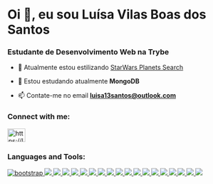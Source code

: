 <h1>Oi 👋, eu sou Luísa Vilas Boas dos Santos</h1>
<h3>Estudante de Desenvolvimento Web na Trybe</h3>

- 🔭 Atualmente estou estilizando [StarWars Planets Search](https://github.com/luisavb/StarWarsPlanetsSearch)

- 🌱 Estou estudando atualmente **MongoDB**

- 📫 Contate-me no email **luisa13santos@outlook.com**

<h3 align="left">Connect with me:</h3>
<p align="left">
<a href="https://linkedin.com/in/https://linkedin.com/in/luisavb" target="blank"><img align="center" src="https://raw.githubusercontent.com/rahuldkjain/github-profile-readme-generator/master/src/images/icons/Social/linked-in-alt.svg" alt="https://linkedin.com/in/luisavb" height="30" width="40" /></a>
</p>

<h3 align="left">Languages and Tools:</h3>
<p align="left"> 
<a href="https://getbootstrap.com" target="_blank" rel="noreferrer"> 
<img src="https://img.shields.io/badge/Bootstrap-563D7C?style=for-the-badge&logo=bootstrap&logoColor=white" alt="bootstrap"/> 
</a> 
<a href="https://www.w3schools.com/css/" target="_blank" rel="noreferrer"> 
<img src="https://img.shields.io/badge/CSS3-1572B6?style=for-the-badge&logo=css3&logoColor=white"/> 
</a> 
<a href="https://www.docker.com/" target="_blank" rel="noreferrer"> 
<img src="https://img.shields.io/badge/Docker-2CA5E0?style=for-the-badge&logo=docker&logoColor=white"/> 
</a> 
<a href="https://expressjs.com" target="_blank" rel="noreferrer"> 
<img src="https://img.shields.io/badge/Express.js-000000?style=for-the-badge&logo=express&logoColor=white"/> 
</a> 
<a href="https://www.figma.com/" target="_blank" rel="noreferrer"> 
<img src="https://img.shields.io/badge/Figma-F24E1E?style=for-the-badge&logo=figma&logoColor=white"/> 
</a> 
<a href="https://firebase.google.com/" target="_blank" rel="noreferrer"> <img src="https://img.shields.io/badge/firebase-ffca28?style=for-the-badge&logo=firebase&logoColor=black"/> 
</a> 
<a href="https://git-scm.com/" target="_blank" rel="noreferrer"> 
<img src="https://img.shields.io/badge/GIT-E44C30?style=for-the-badge&logo=git&logoColor=white"/> 
</a> 
<a href="https://heroku.com" target="_blank" rel="noreferrer"> 
<img src="https://img.shields.io/badge/Heroku-430098?style=for-the-badge&logo=heroku&logoColor=white"/> 
</a> 
<a href="https://www.w3.org/html/" target="_blank" rel="noreferrer"> 
<img src="https://img.shields.io/badge/HTML5-E34F26?style=for-the-badge&logo=html5&logoColor=white"/> 
</a> 
<a href="https://developer.mozilla.org/en-US/docs/Web/JavaScript" target="_blank" rel="noreferrer"> 
<img src="https://img.shields.io/badge/JavaScript-323330?style=for-the-badge&logo=javascript&logoColor=F7DF1E"/> 
</a> 
<a href="https://jestjs.io" target="_blank" rel="noreferrer"> 
<img src="https://img.shields.io/badge/Jest-C21325?style=for-the-badge&logo=jest&logoColor=white"/> 
</a> 
<a href="https://www.linux.org/" target="_blank" rel="noreferrer"> 
<img src="https://img.shields.io/badge/Linux-FCC624?style=for-the-badge&logo=linux&logoColor=black"/> 
</a> 
<a href="https://mochajs.org" target="_blank" rel="noreferrer"> 
<img src="https://img.shields.io/badge/Mocha-8D6748?style=for-the-badge&logo=Mocha&logoColor=white"/> 
</a> 
<a href="https://www.mysql.com/" target="_blank" rel="noreferrer"> 
<img src="hhttps://img.shields.io/badge/MySQL-005C84?style=for-the-badge&logo=mysql&logoColor=white"/> 
</a> 
<a href="https://www.nginx.com" target="_blank" rel="noreferrer"> 
<img src="https://img.shields.io/badge/Nginx-009639?style=for-the-badge&logo=nginx&logoColor=white"/> 
</a> 
<a href="https://nodejs.org" target="_blank" rel="noreferrer"> 
<img src="https://img.shields.io/badge/Node.js-339933?style=for-the-badge&logo=nodedotjs&logoColor=white"/> 
</a> 
<a href="https://reactjs.org/" target="_blank" rel="noreferrer"> 
<img src="https://img.shields.io/badge/React-20232A?style=for-the-badge&logo=react&logoColor=61DAFB"/> 
</a> 
<a href="https://redux.js.org" target="_blank" rel="noreferrer"> 
<img src="https://img.shields.io/badge/Redux-593D88?style=for-the-badge&logo=redux&logoColor=white"/> 
</a> 
<a href="https://www.typescriptlang.org/" target="_blank" rel="noreferrer"> 
<img src="https://img.shields.io/badge/TypeScript-007ACC?style=for-the-badge&logo=typescript&logoColor=white"/> 
</a> 
</p>

<!--

<p><img align="left" src="https://github-readme-stats.vercel.app/api/top-langs?username=luisavb&show_icons=true&locale=en&layout=compact" alt="luisavb" /></p>

<p>&nbsp;<img align="center" src="https://github-readme-stats.vercel.app/api?username=luisavb&show_icons=true&locale=en" alt="luisavb" /></p>

 <div>
  <a href="https://github.com/luisavb">
  <img height="180em" src="https://github-readme-stats.vercel.app/api/top-langs/?username=luisavb&layout=compact&langs_count=7&theme=buefy"/>
</div>

    
   ![Snake animation](https://github.com/luisavb/luisavb/blob/output/github-contribution-grid-snake.svg)
   -->
